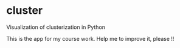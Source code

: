 cluster
=======

Visualization of clusterization in Python

This is the app for my course work.
Help me to improve it, please !!
